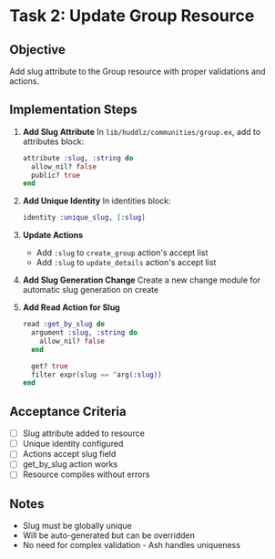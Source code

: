 # Task 2: Update Group Resource

## Objective
Add slug attribute to the Group resource with proper validations and actions.

## Implementation Steps

1. **Add Slug Attribute**
   In `lib/huddlz/communities/group.ex`, add to attributes block:
   ```elixir
   attribute :slug, :string do
     allow_nil? false
     public? true
   end
   ```

2. **Add Unique Identity**
   In identities block:
   ```elixir
   identity :unique_slug, [:slug]
   ```

3. **Update Actions**
   - Add `:slug` to `create_group` action's accept list
   - Add `:slug` to `update_details` action's accept list

4. **Add Slug Generation Change**
   Create a new change module for automatic slug generation on create

5. **Add Read Action for Slug**
   ```elixir
   read :get_by_slug do
     argument :slug, :string do
       allow_nil? false
     end

     get? true
     filter expr(slug == ^arg(:slug))
   end
   ```

## Acceptance Criteria
- [ ] Slug attribute added to resource
- [ ] Unique identity configured
- [ ] Actions accept slug field
- [ ] get_by_slug action works
- [ ] Resource compiles without errors

## Notes
- Slug must be globally unique
- Will be auto-generated but can be overridden
- No need for complex validation - Ash handles uniqueness